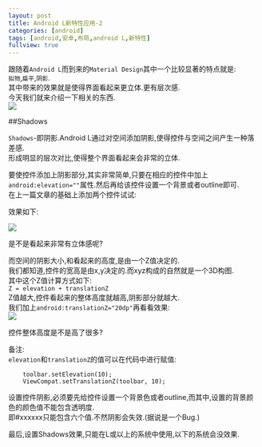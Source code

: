 ```yaml
---
layout: post
title: Android L新特性应用-2
categories: [android]
tags: [android,安卓,布局,android L,新特性]
fullview: true
---
```


跟随着`Android L`而到来的`Material Design`其中一个比较显著的特点就是:       
`拟物`,`扁平`,`阴影`.       
其中带来的效果就是使得界面看起来更立体.更有层次感.      
今天我们就来介绍一下相关的东西.     
![](http://gulup.github.io/public/img/20150204/1.jpg) 		


<!-- more -->

##Shadows       

`Shadows`-即阴影.Android L通过对空间添加阴影,使得控件与空间之间产生一种落差感.      
形成明显的层次对比,使得整个界面看起来会非常的立体.      

要使控件添加上阴影部分,其实非常简单,只要在相应的控件中加上`android:elevation=""`属性.然后再给该控件设置一个背景或者outline即可.     
在上一篇文章的基础上添加两个控件试试:       

<script src="https://gist.github.com/gulup/12d416a1033ecf2e9fc2.js"></script>       

效果如下:       

![](http://gulup.github.io/public/img/20150204/1.png) 		

是不是看起来非常有立体感呢?     

而空间的阴影大小,和看起来的高度,是由一个Z值决定的.      
我们都知道,控件的宽高是由x,y决定的.而xyz构成的自然就是一个3D构图.       
其中这个Z值计算方式如下:        
`Z = elevation + translationZ`      
Z值越大,控件看起来的整体高度就越高,阴影部分就越大.         
我们加上`android:translationZ="20dp"`再看看效果:        
![](http://gulup.github.io/public/img/20150204/2.png) 		


控件整体高度是不是高了很多?

备注:       
`elevation`和`translationZ`的值可以在代码中进行赋值:        
```
    toolbar.setElevation(10);       
	ViewCompat.setTranslationZ(toolbar, 10);
```

设置控件阴影,必须要先给控件设置一个背景色或者outline,而其中,设置的背景颜色的颜色值不能包含透明度.       
即#xxxxxx只能包含六个值.不然阴影会失效.(据说是一个Bug.)  		

最后,设置Shadows效果,只能在L或以上的系统中使用,以下的系统会没效果.